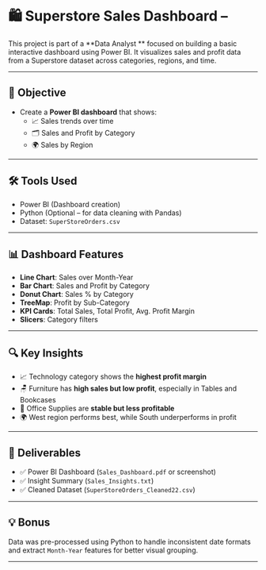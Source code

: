 # 🛍️ Superstore Sales Dashboard – 

This project is part of a **Data Analyst ** focused on building a basic interactive dashboard using Power BI. It visualizes sales and profit data from a Superstore dataset across categories, regions, and time.

---

## 📌 Objective

- Create a **Power BI dashboard** that shows:
  - 📈 Sales trends over time
  - 🗂️ Sales and Profit by Category
  - 🌍 Sales by Region

---

## 🛠 Tools Used

- Power BI (Dashboard creation)
- Python (Optional – for data cleaning with Pandas)
- Dataset: `SuperStoreOrders.csv`

---

## 📊 Dashboard Features

- **Line Chart**: Sales over Month-Year
- **Bar Chart**: Sales and Profit by Category
- **Donut Chart**: Sales % by Category
- **TreeMap**: Profit by Sub-Category
- **KPI Cards**: Total Sales, Total Profit, Avg. Profit Margin
- **Slicers**: Category filters

---

## 🔍 Key Insights

- 📈 Technology category shows the **highest profit margin**
- 🪑 Furniture has **high sales but low profit**, especially in Tables and Bookcases
- 🧾 Office Supplies are **stable but less profitable**
- 🌍 West region performs best, while South underperforms in profit

---

## 📁 Deliverables

- ✅ Power BI Dashboard (`Sales_Dashboard.pdf` or screenshot)
- ✅ Insight Summary (`Sales_Insights.txt`)
- ✅ Cleaned Dataset (`SuperStoreOrders_Cleaned22.csv`)

---

## 💡 Bonus

Data was pre-processed using Python to handle inconsistent date formats and extract `Month-Year` features for better visual grouping.

---


